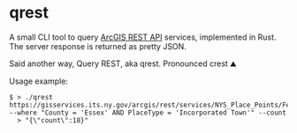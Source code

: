 # qrest

A small CLI tool to query [ArcGIS REST API](https://developers.arcgis.com/rest/services-reference/enterprise/query-feature-service-layer-.htm) services, implemented in Rust. The server response is returned as pretty JSON.

Said another way, Query REST, aka qrest. Pronounced crest ⛰️

Usage example:

```shell
$ > ./qrest https://gisservices.its.ny.gov/arcgis/rest/services/NYS_Place_Points/FeatureServer/0/query --where "County = 'Essex' AND PlaceType = 'Incorporated Town'" --count
  > "{\"count\":18}"
```

